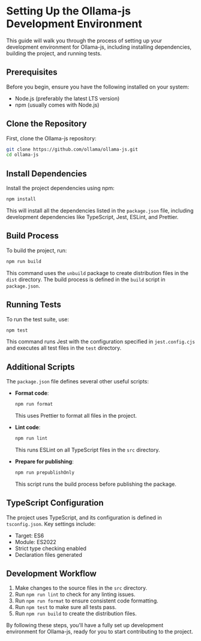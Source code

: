 # Setting Up the Ollama-js Development Environment

This guide will walk you through the process of setting up your development environment for Ollama-js, including installing dependencies, building the project, and running tests.

## Prerequisites

Before you begin, ensure you have the following installed on your system:
- Node.js (preferably the latest LTS version)
- npm (usually comes with Node.js)

## Clone the Repository

First, clone the Ollama-js repository:

```bash
git clone https://github.com/ollama/ollama-js.git
cd ollama-js
```

## Install Dependencies

Install the project dependencies using npm:

```bash
npm install
```

This will install all the dependencies listed in the `package.json` file, including development dependencies like TypeScript, Jest, ESLint, and Prettier.

## Build Process

To build the project, run:

```bash
npm run build
```

This command uses the `unbuild` package to create distribution files in the `dist` directory. The build process is defined in the `build` script in `package.json`.

## Running Tests

To run the test suite, use:

```bash
npm test
```

This command runs Jest with the configuration specified in `jest.config.cjs` and executes all test files in the `test` directory.

## Additional Scripts

The `package.json` file defines several other useful scripts:

- **Format code**: 
  ```bash
  npm run format
  ```
  This uses Prettier to format all files in the project.

- **Lint code**:
  ```bash
  npm run lint
  ```
  This runs ESLint on all TypeScript files in the `src` directory.

- **Prepare for publishing**:
  ```bash
  npm run prepublishOnly
  ```
  This script runs the build process before publishing the package.

## TypeScript Configuration

The project uses TypeScript, and its configuration is defined in `tsconfig.json`. Key settings include:
- Target: ES6
- Module: ES2022
- Strict type checking enabled
- Declaration files generated

## Development Workflow

1. Make changes to the source files in the `src` directory.
2. Run `npm run lint` to check for any linting issues.
3. Run `npm run format` to ensure consistent code formatting.
4. Run `npm test` to make sure all tests pass.
5. Run `npm run build` to create the distribution files.

By following these steps, you'll have a fully set up development environment for Ollama-js, ready for you to start contributing to the project.